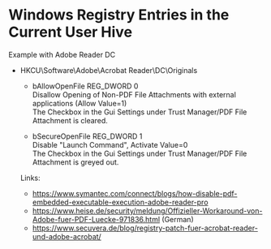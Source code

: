 # Windows Registry Entries in the Current User Hive

Example with Adobe Reader DC

- HKCU\Software\Adobe\Acrobat Reader\DC\Originals
    - bAllowOpenFile  REG_DWORD   0     
      Disallow Opening of Non-PDF File Attachments with external applications (Allow Value=1)    
      The Checkbox in the Gui Settings under Trust Manager/PDF File Attachment is cleared.    
        
    - bSecureOpenFile REG_DWORD   1   
      Disable "Launch Command",  Activate Value=0   
      The Checkbox in the Gui Settings under Trust Manager/PDF File Attachment is greyed out.  
    
    Links:  
    - https://www.symantec.com/connect/blogs/how-disable-pdf-embedded-executable-execution-adobe-reader-pro
    - https://www.heise.de/security/meldung/Offizieller-Workaround-von-Adobe-fuer-PDF-Luecke-971836.html (German)
    - https://www.secuvera.de/blog/registry-patch-fuer-acrobat-reader-und-adobe-acrobat/
            
    

